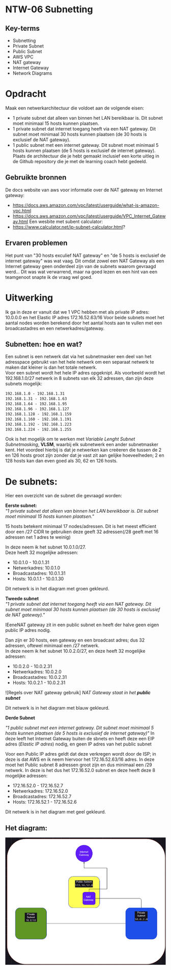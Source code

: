 # NTW-06 Subnetting


## Key-terms

- Subnetting
- Private Subnet
- Public Subnet
- AWS VPC
- NAT gateway
- Internet Gateway
- Network Diagrams

# Opdracht

Maak een netwerkarchitectuur die voldoet aan de volgende eisen:
- 1 private subnet dat alleen van binnen het LAN bereikbaar is. Dit subnet moet minimaal 15 hosts kunnen plaatsen.
- 1 private subnet dat internet toegang heeft via een NAT gateway. Dit subnet moet minimaal 30 hosts kunnen plaatsen (de 30 hosts is exclusief de NAT gateway).
- 1 public subnet met een internet gateway. Dit subnet moet minimaal 5 hosts kunnen plaatsen (de 5 hosts is exclusief de internet gateway).
Plaats de architectuur die je hebt gemaakt inclusief een korte uitleg in de Github repository die je met de learning coach hebt gedeeld.


## Gebruikte bronnen
De docs website van aws voor informatie over de NAT gateway en Internet gateway:
- https://docs.aws.amazon.com/vpc/latest/userguide/what-is-amazon-vpc.html
- https://docs.aws.amazon.com/vpc/latest/userguide/VPC_Internet_Gateway.html
Een wesbite met subent calculator:
- https://www.calculator.net/ip-subnet-calculator.html?

## Ervaren problemen

Het punt van "30 hosts exculief NAT gateway" en "de 5 hosts is exclusief de internet gateway" was wat vaag. Dit omdat zowel een NAT Gateway als een Internet gateway geen onderdeel zijn van de subnets waarom gevraagd werd... Dit was wat verwarrend, maar na goed lezen en een hint van een teamgenoot snapte ik de vraag wel goed.

# Uitwerking
Ik ga in deze er vanuit dat we 1 VPC hebben met als private IP adres: 10.0.0.0 en het Elastic IP adres 172.16.52.63/16
Voor beide subnets moet het aantal nodes worden berekend door het aantal hosts aan te vullen met een broadcastadres en een netwerkadres/gateway. 

## Subnetten: hoe en wat?
Een subnet is een netwerk dat via het subnetmasker een deel van het adresspace gebruikt van het hele netwerk om een separaat netwerk te maken dat kleiner is dan het totale netwerk.    
Voor een subnet wordt het hele IP adres opgeknipt. Als voorbeeld wordt het 192.168.1.0/27 netwerk in 8 subnets van elk 32 adressen, dan zijn deze subnets mogelijk:
```
192.168.1.0 - 192.168.1.31
192.168.1.31 - 192.168.1.63
192.168.1.64 - 192.168.1.95
192.168.1.96 - 192.168.1.127
192.168.1.128 - 192.168.1.159
192.168.1.160 - 192.168.1.191
192.168.1.192 - 192.168.1.223
192.168.1.224 - 192.168.1.255
```

Ook is het mogelijk om te werken met *Variable Lenght  Subnet Subnetmasking*, **VLSM**, waarbij elk subnetwerk een ander subnetmasker kent. Het voordeel hierbij is dat je netwerken kan creëeren die tussen de 2 en 126 hosts groot zijn zonder dat je vast zit aan gelijke hoeveelheden; 2 en 128 hosts kan dan even goed als 30, 62 en 126 hosts.

# De subnets:
Hier een overzicht van de subnet die gevraagd worden:

**Eerste subnet:**  
*"1 private subnet dat alleen van binnen het LAN bereikbaar is. Dit subnet moet minimaal 15 hosts kunnen plaatsen."* 

15 hosts betekent minimaal 17 nodes/adressen. Dit is het meest efficient door een /27 CIDR te gebruiken deze geeft 32 adressen(/28 geeft met 16 adressen net 1 adres te weinig)  

In deze neem ik het subnet 10.0.1.0/27.   
Deze heeft 32 mogelijke adressen:
- 10.0.1.0 - 10.0.1.31 
- Netwerkadres: 10.0.1.0
- Broadcastadres: 10.0.1.31
- Hosts: 10.0.1.1 - 10.0.1.30
 
Dit netwerk is in het diagram met groen gekleurd.

 **Tweede subnet**  
*"1 private subnet dat internet toegang heeft via een NAT gateway. Dit subnet moet minimaal 30 hosts kunnen plaatsen (de 30 hosts is exclusief de NAT gateway)."* 

IEeneNAT gateway zit in een public subnet en heeft der halve geen eigen public IP adres nodig.   

Dan zijn er 30 hosts, een gateway en een broadcast adres; dus 32 adressen, oftewel minimaal een /27 netwerk.  
In deze neem ik het subnet 10.0.2.0/27, en deze heeft 32 mogelijke adressen:
 - 10.0.2.0 - 10.0.2.31
- Netwerkadres: 10.0.2.0
- Broadcastadres: 10.0.2.31
- Hosts: 10.0.2.1 - 10.0.2.31


 ![Regels over NAT gateway gebruik]
 *NAT Gateway staat in het **public subnet*** 

Dit netwerk is in het diagram met blauw gekleurd.

 **Derde Subnet**

*"1 public subnet met een internet gateway. Dit subnet moet minimaal 5 hosts kunnen plaatsen (de 5 hosts is exclusief de internet gateway)"* 
In deze leeft het Internet Gateway buiten de sbnets en heeft deze een EIP adres (*Elastic IP adres*) nodig, en geen IP adres van het public subnet

Voor een Public IP adres geldt dat deze verkregen wordt door de ISP; in deze is dat AWS en ik neem hiervoor het 172.16.52.63/16 adres.
In deze moet het Public subnet 8 adressen groot zijn en dus minimaal een /29 netwerk.
In deze is het dus het 172.16.52.0 subnet en deze heeft deze 8 mogelijke adressen: 
- 172.16.52.0 - 172.16.52.7
- Netwerkadres: 172.16.52.0
- Broadcastadres: 172.16.52.7
- Hosts: 172.16.52.1 - 172.16.52.6

Dit netwerk is in het diagram met geel gekleurd.

## Het diagram:

![Screenshot van het Diagram](/00_includes/Networking_Images/network_diagram.png)


